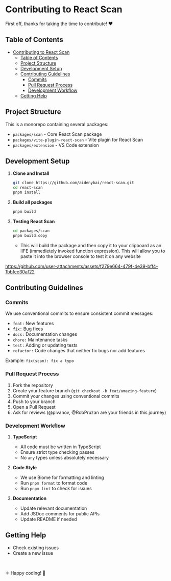 # Contributing to React Scan

First off, thanks for taking the time to contribute! ❤️

## Table of Contents

- [Contributing to React Scan](#contributing-to-react-scan)
  - [Table of Contents](#table-of-contents)
  - [Project Structure](#project-structure)
  - [Development Setup](#development-setup)
  - [Contributing Guidelines](#contributing-guidelines)
    - [Commits](#commits)
    - [Pull Request Process](#pull-request-process)
    - [Development Workflow](#development-workflow)
  - [Getting Help](#getting-help)

## Project Structure

This is a monorepo containing several packages:

- `packages/scan` - Core React Scan package
- `packages/vite-plugin-react-scan` - Vite plugin for React Scan
- `packages/extension` - VS Code extension

## Development Setup

1. **Clone and Install**
   ```bash
   git clone https://github.com/aidenybai/react-scan.git
   cd react-scan
   pnpm install
   ```

2. **Build all packages**
   ```bash
   pnpm build
   ```

3. **Testing React Scan**
   ```bash
   cd packages/scan
   pnpm build:copy
   ```
   - This will build the package and then copy it to your clipboard as an IIFE (immedietely invoked function expression). This will allow you to paste it into the browser console to test it on any website

https://github.com/user-attachments/assets/f279e664-479f-4e39-bff4-1bbfee30af22

## Contributing Guidelines

### Commits

We use conventional commits to ensure consistent commit messages:

- `feat:` New features
- `fix:` Bug fixes
- `docs:` Documentation changes
- `chore:` Maintenance tasks
- `test:` Adding or updating tests
- `refactor:` Code changes that neither fix bugs nor add features

Example: `fix(scan): fix a typo`

### Pull Request Process

1. Fork the repository
2. Create your feature branch (`git checkout -b feat/amazing-feature`)
3. Commit your changes using conventional commits
4. Push to your branch
5. Open a Pull Request
6. Ask for reviews (@pivanov, @RobPruzan are your friends in this journey)

### Development Workflow

1. **TypeScript**
   - All code must be written in TypeScript
   - Ensure strict type checking passes
   - No `any` types unless absolutely necessary

2. **Code Style**
   - We use Biome for formatting and linting
   - Run `pnpm format` to format code
   - Run `pnpm lint` to check for issues

3. **Documentation**
   - Update relevant documentation
   - Add JSDoc comments for public APIs
   - Update README if needed

## Getting Help
- Check existing issues
- Create a new issue

<br />

⚛️ Happy coding! 🚀

